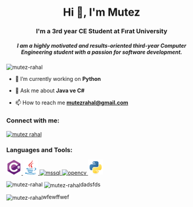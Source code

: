 <h1 align="center">Hi 👋, I'm Mutez</h1>
<h3 align="center">I'm a 3rd year CE Student at Fırat University</h3>
<h5 align="center">I am a highly motivated and results-oriented third-year Computer Engineering student with a passion for software development.</h5>

<p align="left"> <img src="https://komarev.com/ghpvc/?username=mutez-rahal&label=Profile%20views&color=0e75b6&style=flat" alt="mutez-rahal" /> </p>

- 🔭 I’m currently working on **Python**

- 💬 Ask me about **Java ve C#**

- 📫 How to reach me **mutezrahal@gmail.com**

<h3 align="left">Connect with me:</h3>
<p align="left">
<a href="https://linkedin.com/in/mutez rahal" target="blank"><img align="center" src="https://raw.githubusercontent.com/rahuldkjain/github-profile-readme-generator/master/src/images/icons/Social/linked-in-alt.svg" alt="mutez rahal" height="30" width="40" /></a>
</p>

<h3 align="left">Languages and Tools:</h3>
<p align="left"> <a href="https://www.w3schools.com/cs/" target="_blank" rel="noreferrer"> <img src="https://raw.githubusercontent.com/devicons/devicon/master/icons/csharp/csharp-original.svg" alt="csharp" width="40" height="40"/> </a> <a href="https://www.java.com" target="_blank" rel="noreferrer"> <img src="https://raw.githubusercontent.com/devicons/devicon/master/icons/java/java-original.svg" alt="java" width="40" height="40"/> </a> <a href="https://www.microsoft.com/en-us/sql-server" target="_blank" rel="noreferrer"> <img src="https://www.svgrepo.com/show/303229/microsoft-sql-server-logo.svg" alt="mssql" width="40" height="40"/> </a> <a href="https://opencv.org/" target="_blank" rel="noreferrer"> <img src="https://www.vectorlogo.zone/logos/opencv/opencv-icon.svg" alt="opencv" width="40" height="40"/> </a> <a href="https://www.python.org" target="_blank" rel="noreferrer"> <img src="https://raw.githubusercontent.com/devicons/devicon/master/icons/python/python-original.svg" alt="python" width="40" height="40"/> </a> </p>

<p><img align="left" src="https://github-readme-stats.vercel.app/api/top-langs?username=mutez-rahal&show_icons=true&locale=en&layout=compact" alt="mutez-rahal" /></p>

<p>&nbsp;<img align="center" src="https://github-readme-stats.vercel.app/api?username=mutez-rahal&show_icons=true&locale=en" alt="mutez-rahal" />dadsfds</p>

<p><img align="center" src="https://github-readme-streak-stats.herokuapp.com/?user=mutez-rahal&" alt="mutez-rahal" />wfewffwef</p>
